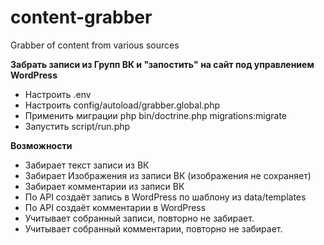 # content-grabber
Grabber of content from various sources

**Забрать записи из Групп ВК и "запостить" на сайт под управлением WordPress**
 - Настроить .env
 - Настроить config/autoload/grabber.global.php
 - Применить миграции php bin/doctrine.php migrations:migrate
 - Запустить script/run.php

**Возможности**
- Забирает текст записи из ВК
- Забирает Изображения из записи ВК (изображения не сохраняет)
- Забирает комментарии из записи ВК
- По API создаёт запись в WordPress по шаблону из data/templates
- По API создаёт комментарии в WordPress
- Учитывает собранный записи, повторно не забирает.
- Учитывает собранный комментарии, повторно не забирает.

